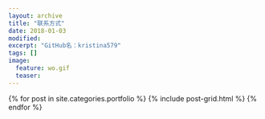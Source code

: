 ```yaml
---
layout: archive
title: "联系方式"
date: 2018-01-03
modified:
excerpt: "GitHub名：kristina579"
tags: []
image: 
  feature: wo.gif
  teaser:
---
```




<div class="tiles">
{% for post in site.categories.portfolio %}
  {% include post-grid.html %}
{% endfor %}
</div><!-- /.tiles 把所有categories 有 portfolio 的列出來-->